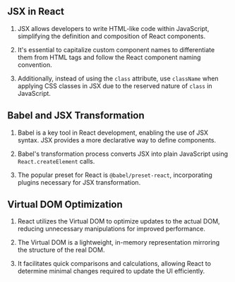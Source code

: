 ## JSX in React

1. JSX allows developers to write HTML-like code within JavaScript, simplifying the definition and composition of React components. 

2. It's essential to capitalize custom component names to differentiate them from HTML tags and follow the React component naming convention.

3. Additionally, instead of using the `class` attribute, use `className` when applying CSS classes in JSX due to the reserved nature of `class` in JavaScript.

## Babel and JSX Transformation

1. Babel is a key tool in React development, enabling the use of JSX syntax. JSX provides a more declarative way to define components. 

2. Babel's transformation process converts JSX into plain JavaScript using `React.createElement` calls. 

3. The popular preset for React is `@babel/preset-react`, incorporating plugins necessary for JSX transformation.

## Virtual DOM Optimization

1. React utilizes the Virtual DOM to optimize updates to the actual DOM, reducing unnecessary manipulations for improved performance. 

2. The Virtual DOM is a lightweight, in-memory representation mirroring the structure of the real DOM. 

3. It facilitates quick comparisons and calculations, allowing React to determine minimal changes required to update the UI efficiently.

